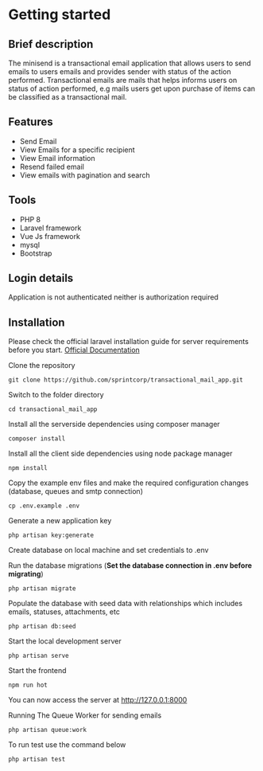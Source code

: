 # Getting started

## Brief description

The minisend is a transactional email application that allows users to send emails to users emails and provides sender with status of the action performed.
Transactional emails are mails that helps informs users on status of action performed, e.g mails users get upon purchase of items can be classified as a transactional mail. 

## Features
- Send Email
- View Emails for a specific recipient
- View Email information
- Resend failed email
- View emails with pagination and search

## Tools
- PHP 8
- Laravel framework
- Vue Js framework
- mysql
- Bootstrap

## Login details

Application is not authenticated neither is authorization required

## Installation

Please check the official laravel installation guide for server requirements before you start. 
[Official Documentation](https://laravel.com/docs/9.x/installation)


Clone the repository

    git clone https://github.com/sprintcorp/transactional_mail_app.git

Switch to the folder directory

    cd transactional_mail_app

Install all the serverside dependencies using composer manager

    composer install

Install all the client side dependencies using node package manager

    npm install

Copy the example env files and make the required configuration changes (database, queues and smtp connection)

    cp .env.example .env


Generate a new application key

    php artisan key:generate

Create database on local machine and set credentials to .env

Run the database migrations (**Set the database connection in .env before migrating**)

    php artisan migrate

Populate the database with seed data with relationships which includes emails, statuses, attachments, etc

    php artisan db:seed

Start the local development server

    php artisan serve

Start the frontend

    npm run hot

You can now access the server at http://127.0.0.1:8000

Running The Queue Worker for sending emails

    php artisan queue:work

To run test use the command below

    php artisan test



